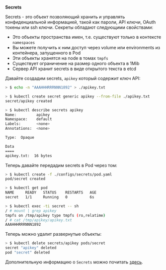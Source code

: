 **Secrets**

Secrets - это объект позволяющий хранить и управлять конфиденциальной информацией, такой как пароли, API ключи, OAuth токены или ssh ключи. Секреты обладают следующими свойствами:

- Это объекты пространства имен, т.е. существуют только в контексте `namespaces`
- Вы можете получить к ним доступ через volume или environments из контейнера, запущенного в Pod
- Эти объекты хранятся на node в томах `tmpfs`
- Существует ограничение на размер одного объекта в 1Mib
- Сервер API хранит secrets в виде открытого текста в etcd

Давайте создадим secrets, `apikey` который содержит ключ API:

```bash
> $ echo -n "AAAHHHRRRNNN1892" > ./apikey.txt

> $ kubectl create secret generic apikey --from-file ./apikey.txt
secret/apikey created

> $ kubectl describe secrets apikey
Name:         apikey
Namespace:    default
Labels:       <none>
Annotations:  <none>

Type:  Opaque

Data
====
apikey.txt:  16 bytes
```

Теперь давайте передадим secrets в Pod через том:

```bash
> $ kubectl create -f ./configs/secrets/pod.yaml
pod/secret created

> $ kubectl get pod
NAME     READY   STATUS    RESTARTS   AGE
secret   1/1     Running   0          6s

> $ kubectl exec -ti secret -- sh
/ # mount | grep apikey
tmpfs on /tmp/apikey type tmpfs (ro,relatime)
/ # cat /tmp/apikey/apikey.txt 
AAAHHHRRRNNN1892
```

Теперь можно удалит развернутые объекты:

```bash
> $ kubectl delete secrets/apikey pods/secret
secret "apikey" deleted
pod "secret" deleted
```

Дополнительную информацию о `Secrets` можно почитать [здесь](https://kubernetes.io/docs/concepts/configuration/secret/).